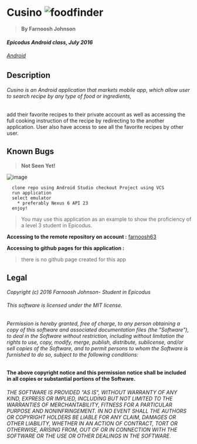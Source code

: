 # Cusino ![foodfinder](https://maxcdn.icons8.com/iOS7/PNG/50/Ecommerce/food-50.png)


> **By Farnoosh Johnson**

#### _Epicodus Android class, July 2016_

###### _[Android](https://www.learnhowtoprogram.com/android)_


## __Description__


######  Cusino is an Android application that markets mobile app, which allow user to search recipe by any type of food or ingredients,
add their favorite recipes to their private account as well as accessing the full cooking instruction of the recipe by redirecting to the another application.
User also have access to see all the favorite recipes by other user.


## Known Bugs

> **Not Seen Yet!**




![image](http://www.advanceddigitalsecurity.co.uk/files/4313/1654/9222/process.png)  
```
  clone repo using Android Studio checkout Project using VCS
  run application
  select emulator
    * preferably Nexus 6 API 23
  enjoy!
  ```


> You may use this application as an example to show the proficiency of a level 3 student in Epicodus.



**Accessing to the remote repository on account :** [farnoosh63](https://github.com/Farnoosh63/FoodFinder.git)


**Accessing to github pages for this application :**
> there is no github page created for this app



Legal
------

_*Copyright (c) 2016 Farnoosh Johnson- Student in Epicodus*_

###### This software is licensed under the MIT license.

###### Permission is hereby granted, free of charge, to any person obtaining a copy of this software and associated documentation files (the "Software"), to deal in the Software without restriction, including without limitation the rights to use, copy, modify, merge, publish, distribute, sublicense, and/or sell copies of the Software, and to permit persons to whom the Software is furnished to do so, subject to the following conditions:

__The above copyright notice and this permission notice shall be included in all copies or substantial portions of the Software.__

###### THE SOFTWARE IS PROVIDED "AS IS", WITHOUT WARRANTY OF ANY KIND, EXPRESS OR IMPLIED, INCLUDING BUT NOT LIMITED TO THE WARRANTIES OF MERCHANTABILITY, FITNESS FOR A PARTICULAR PURPOSE AND NONINFRINGEMENT. IN NO EVENT SHALL THE AUTHORS OR COPYRIGHT HOLDERS BE LIABLE FOR ANY CLAIM, DAMAGES OR OTHER LIABILITY, WHETHER IN AN ACTION OF CONTRACT, TORT OR OTHERWISE, ARISING FROM, OUT OF OR IN CONNECTION WITH THE SOFTWARE OR THE USE OR OTHER DEALINGS IN THE SOFTWARE.
